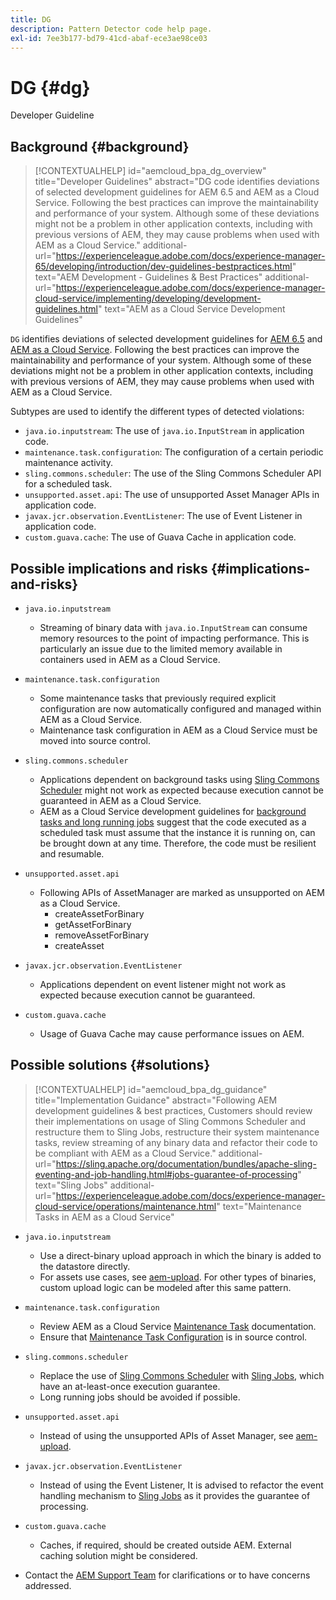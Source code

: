 ```yaml
---
title: DG
description: Pattern Detector code help page.
exl-id: 7ee3b177-bd79-41cd-abaf-ece3ae98ce03
---
```

# DG {#dg}

Developer Guideline

## Background {#background}

>[!CONTEXTUALHELP]
>id="aemcloud_bpa_dg_overview"
>title="Developer Guidelines"
>abstract="DG code identifies deviations of selected development guidelines for AEM 6.5 and AEM as a Cloud Service. Following the best practices can improve the maintainability and performance of your system. Although some of these deviations might not be a problem in other application contexts, including with previous versions of AEM, they may cause problems when used with AEM as a Cloud Service."
>additional-url="https://experienceleague.adobe.com/docs/experience-manager-65/developing/introduction/dev-guidelines-bestpractices.html" text="AEM Development - Guidelines & Best Practices"
>additional-url="https://experienceleague.adobe.com/docs/experience-manager-cloud-service/implementing/developing/development-guidelines.html" text="AEM as a Cloud Service Development Guidelines"


`DG` identifies deviations of selected development guidelines for [AEM 6.5](https://experienceleague.adobe.com/docs/experience-manager-65/developing/introduction/dev-guidelines-bestpractices.html) and [AEM as a Cloud Service](https://experienceleague.adobe.com/docs/experience-manager-cloud-service/implementing/developing/development-guidelines.html). Following the best practices can improve the maintainability and performance of your system. Although some of these deviations might not be a problem in other application contexts, including with previous versions of AEM, they may cause problems when used with AEM as a Cloud Service.

Subtypes are used to identify the different types of detected violations:

* `java.io.inputstream`: The use of `java.io.InputStream` in application code.
* `maintenance.task.configuration`: The configuration of a certain periodic maintenance activity.
* `sling.commons.scheduler`: The use of the Sling Commons Scheduler API for a scheduled task.
* `unsupported.asset.api`: The use of unsupported Asset Manager APIs in application code.
* `javax.jcr.observation.EventListener`: The use of Event Listener in application code.
* `custom.guava.cache`: The use of Guava Cache in application code.

## Possible implications and risks {#implications-and-risks}

* `java.io.inputstream`
  * Streaming of binary data with `java.io.InputStream` can consume memory resources to the point of impacting performance. This is particularly an issue due to the limited memory available in containers used in AEM as a Cloud Service.

* `maintenance.task.configuration`
  * Some maintenance tasks that previously required explicit configuration are now automatically configured and managed within AEM as a Cloud Service.
  * Maintenance task configuration in AEM as a Cloud Service must be moved into source control.

* `sling.commons.scheduler`
  * Applications dependent on background tasks using [Sling Commons Scheduler](https://sling.apache.org/documentation/bundles/scheduler-service-commons-scheduler.html) might not work as expected because execution cannot be guaranteed in AEM as a Cloud Service.
  * AEM as a Cloud Service development guidelines for [background tasks and long running jobs](https://experienceleague.adobe.com/docs/experience-manager-cloud-service/implementing/developing/development-guidelines.html#background-tasks-and-long-running-jobs) suggest that the code executed as a scheduled task must assume that the instance it is running on, can be brought down at any time. Therefore, the code must be resilient and resumable.

* `unsupported.asset.api`
  * Following APIs of AssetManager are marked as unsupported on AEM as a Cloud Service.
    * createAssetForBinary
    * getAssetForBinary
    * removeAssetForBinary
    * createAsset

* `javax.jcr.observation.EventListener`
  * Applications dependent on event listener might not work as expected because execution cannot be guaranteed.
  
* `custom.guava.cache`
  * Usage of Guava Cache may cause performance issues on AEM.


## Possible solutions {#solutions}

>[!CONTEXTUALHELP]
>id="aemcloud_bpa_dg_guidance"
>title="Implementation Guidance"
>abstract="Following AEM development guidelines & best practices, Customers should review their implementations on usage of Sling Commons Scheduler and restructure them to Sling Jobs, restructure their system maintenance tasks, review streaming of any binary data and refactor their code to be compliant with AEM as a Cloud Service."
>additional-url="https://sling.apache.org/documentation/bundles/apache-sling-eventing-and-job-handling.html#jobs-guarantee-of-processing" text="Sling Jobs"
>additional-url="https://experienceleague.adobe.com/docs/experience-manager-cloud-service/operations/maintenance.html" text="Maintenance Tasks in AEM as a Cloud Service"

* `java.io.inputstream`
  * Use a direct-binary upload approach in which the binary is added to the datastore directly.
  * For assets use cases, see [aem-upload](https://github.com/adobe/aem-upload). For other types of binaries, custom upload logic can be modeled after this same pattern.

* `maintenance.task.configuration`
  * Review AEM as a Cloud Service [Maintenance Task](https://experienceleague.adobe.com/docs/experience-manager-cloud-service/operations/maintenance.html) documentation.
  * Ensure that [Maintenance Task Configuration](https://experienceleague.adobe.com/docs/experience-manager-cloud-service/implementing/deploying/overview.html#maintenance-tasks-configuration-in-source-control) is in source control.

* `sling.commons.scheduler`
  * Replace the use of [Sling Commons Scheduler](https://sling.apache.org/documentation/bundles/scheduler-service-commons-scheduler.html) with [Sling Jobs](https://sling.apache.org/documentation/bundles/apache-sling-eventing-and-job-handling.html#jobs-guarantee-of-processing), which have an at-least-once execution guarantee.
  * Long running jobs should be avoided if possible.

* `unsupported.asset.api`
  * Instead of using the unsupported APIs of Asset Manager, see [aem-upload](https://github.com/adobe/aem-upload).

* `javax.jcr.observation.EventListener`
  * Instead of using the Event Listener, It is advised to refactor the event handling mechanism to [Sling Jobs](https://sling.apache.org/documentation/bundles/apache-sling-eventing-and-job-handling.html#jobs-guarantee-of-processing) as it provides the guarantee of processing.

* `custom.guava.cache`
  * Caches, if required, should be created outside AEM. External caching solution might be considered.
* Contact the [AEM Support Team](https://helpx.adobe.com/enterprise/using/support-for-experience-cloud.html) for clarifications or to have concerns addressed.
